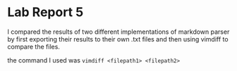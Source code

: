 # Lab Report 5

I compared the results of two different implementations of markdown parser by first exporting their results to their own .txt files and then using vimdiff to compare the files.

the command I used was `vimdiff <filepath1> <filepath2>`

